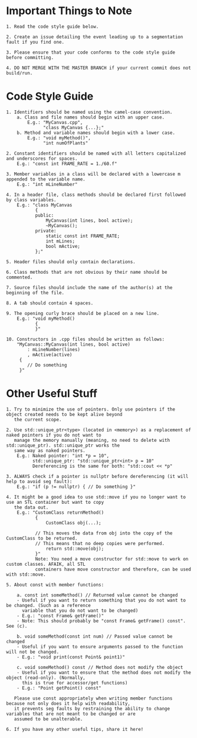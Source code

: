 # Important Things to Note
	1. Read the code style guide below.
	
	2. Create an issue detailing the event leading up to a segmentation fault if you find one.
	
	3. Please ensure that your code conforms to the code style guide before committing.
	
	4. DO NOT MERGE WITH THE MASTER BRANCH if your current commit does not build/run.

# Code Style Guide
	1. Identifiers should be named using the camel-case convention.
		a. Class and file names should begin with an upper case.
			E.g.: "MyCanvas.cpp",
				  "class MyCanvas {...};"
		b. Method and variable names should begin with a lower case.
			E.g.: "void myMethod()",
				  "int numOfPlants"
			
	2. Constant identifiers should be named with all letters capitalized and underscores for spaces.
		E.g.: "const int FRAME_RATE = 1./60.f"
		
	3. Member variables in a class will be declared with a lowercase m appended to the variable name.
		E.g.: "int mLineNumber"
	
	4. In a header file, class methods should be declared first followed by class variables.
		E.g.: "class MyCanvas
			   {
			   public:
			       MyCanvas(int lines, bool active);
				   ~MyCanvas();
			   private:
			       static const int FRAME_RATE;
				   int mLines;
				   bool mActive;
			   };"
	
	5. Header files should only contain declarations.
	
	6. Class methods that are not obvious by their name should be commented.
	
	7. Source files should include the name of the author(s) at the beginning of the file.
	
	8. A tab should contain 4 spaces.
	
	9. The opening curly brace should be placed on a new line.
		E.g.: "void myMethod()
			   {
			   }"
	
	10. Constructors in .cpp files should be written as follows:
		"MyCanvas::MyCanvas(int lines, bool active)
			: mLineNumber(lines)
			, mActive(active)
		 {
		 	// Do something
		 }"

# Other Useful Stuff
	1. Try to minimize the use of pointers. Only use pointers if the object created needs to be kept alive beyond
	   the current scope.
	   
	2. Use std::unique_ptr<type> (located in <memory>) as a replacement of naked pointers if you do not want to
	   manage the memory manually (meaning, no need to delete with std::unique_ptr). std::unique_ptr works the
	   same way as naked pointers.
		E.g.: Naked pointer: "int *p = 10",
		      std::unique_ptr: "std::unique_ptr<int> p = 10"
		      Dereferencing is the same for both: "std::cout << *p"
		      
	3. ALWAYS check if a pointer is nullptr before dereferencing (it will help to avoid seg fault):
		E.g.: "if (p != nullptr) { // Do something }"
		
	4. It might be a good idea to use std::move if you no longer want to use an STL container but want to copy
	   the data out.
		E.g.: "CustomClass returnMethod()
		       {
		           CustomClass obj(...);
			   
			   // This moves the data from obj into the copy of the CustomClass to be returned.
			   // This means that no deep copies were performed.
		           return std::move(obj);
		       }"
		       Note: You need a move constructor for std::move to work on custom classes. AFAIK, all STL
		       containers have move constructor and therefore, can be used with std::move.
	
	5. About const with member functions:
	
		a. const int someMethod() // Returned value cannot be changed
		- Useful if you want to return something that you do not want to be changed. (Such as a reference
		  variable that you do not want to be changed)
		- E.g.: "const Frame& getFrame()"
		- Note: This should probably be "const Frame& getFrame() const". See (c).
		
		b. void someMethod(const int num) // Passed value cannot be changed
		- Useful if you want to ensure arguments passed to the function will not be changed.
		- E.g.: "void print(const Point& point1)"
		
		c. void someMethod() const // Method does not modify the object
		- Useful if you want to ensure that the method does not modify the object (read-only). (Normally,
		  this is true for accessor/get functions)
		- E.g.: "Point getPoint() const"
		
	   Please use const appropriately when writing member functions because not only does it help with readability,
	   it prevents seg faults by restraining the ability to change variables that are not meant to be changed or are
	   assumed to be unalterable.
		
	6. If you have any other useful tips, share it here!
